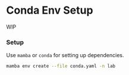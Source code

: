 # Conda Env Setup
WIP

### Setup
Use `mamba` or `conda` for setting up dependencies.
```bash
mamba env create --file conda.yaml -n lab
```
